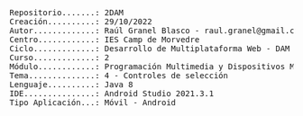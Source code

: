 <pre>
Repositorio.......: 2DAM
Creación..........: 29/10/2022
Autor.............: Raúl Granel Blasco - raul.granel@gmail.com
Centro............: IES Camp de Morvedre
Ciclo.............: Desarrollo de Multiplataforma Web - DAM
Curso.............: 2
Módulo............: Programación Multimedia y Dispositivos Móviles (PMDM)
Tema..............: 4 - Controles de selección
Lenguaje..........: Java 8
IDE...............: Android Studio 2021.3.1
Tipo Aplicación...: Móvil - Android
<pre/>
